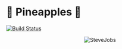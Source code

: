 # 🍍 Pineapples 🍍

[![Build Status](https://travis-ci.com/corradodiba/unict.svg?branch=master)](https://travis-ci.com/corradodiba/unict)

<p align=center>
  <img src=https://i.imgur.com/OQifJrO.jpg alt=SteveJobs Academy>
</p>
